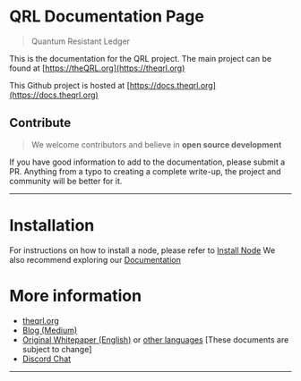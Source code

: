 # QRL Documentation Page

> Quantum Resistant Ledger


This is the documentation for the QRL project. The main project can be found at [https://theQRL.org](https://theqrl.org)

This Github project is hosted at [https://docs.theqrl.org](https://docs.theqrl.org)

## Contribute

> We welcome contributors and believe in **open source development**

If you have good information to add to the documentation, please submit a PR.
Anything from a typo to creating a complete write-up, the project and community will be better for it.


* * * 

# Installation

For instructions on how to install a node, please refer to [Install Node](https://docs.theqrl.org/mining/full-node/) 
We also recommend exploring our [Documentation](https://docs.theqrl.org/) 

# More information

 * [theqrl.org](https://theqrl.org)
 * [Blog (Medium)](https://medium.com/the-quantum-resistant-ledger)
 * [Original Whitepaper (English)](https://github.com/theQRL/Whitepaper/blob/master/QRL_whitepaper.pdf) or [other languages](https://github.com/theQRL/Whitepaper/blob/master) [These documents are subject to change]
 * [Discord Chat](https://discord.gg/RcR9WzX)
 
* * *
